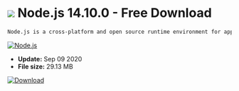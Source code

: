 # ![](https://cdn.softexe.net/static/icon/d/node.js-8441.png) Node.js 14.10.0 - Free Download

```sh
Node.js is a cross-platform and open source runtime environment for applications created in JavaScript. It is based on the Google V8 JS library (also used in the Chrome browser) and was created to build scalable network applications. Node.js currently uses many companies such as IBM, Microsoft, Netflix, LinkedIn, PayPal, etc.
```
[![Node.js](https:https://tse2.mm.bing.net/th?id=OIP.00S3y8k4mpDxZqQ2fVaPMgHaIU&pid=Api)](https://softexe.net/win/development-it/development-tools/node.js:hddp.html)




- **Update:** Sep 09 2020
- **File size:** 29.13 MB

[![Download](https://cdn.softexe.net/static/img/download.png)](https://softexe.net/win/development-it/development-tools/node.js:hddp.html)

